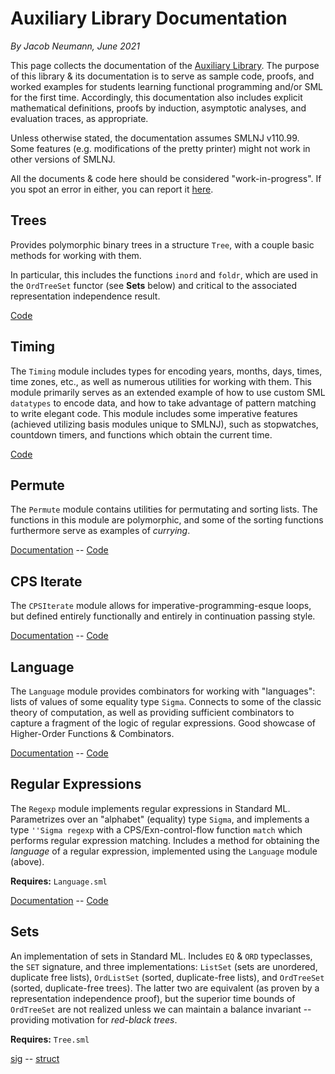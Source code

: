 # Auxiliary Library Documentation

_By Jacob Neumann, June 2021_

This page collects the documentation of the [Auxiliary Library](https://github.com/smlhelp/aux-library). The purpose of this library & its documentation is to serve as sample code, proofs, and worked examples for students learning functional programming and/or SML for the first time. Accordingly, this documentation also includes explicit mathematical definitions, proofs by induction, asymptotic analyses, and evaluation traces, as appropriate.

Unless otherwise stated, the documentation assumes SMLNJ v110.99. Some features (e.g. modifications of the pretty printer) might not work in other versions of SMLNJ.

All the documents & code here should be considered "work-in-progress". If you spot an error in either, you can report it [here](https://forms.gle/yuyc17oBnT4JvG5h9).

## Trees

Provides polymorphic binary trees in a structure `Tree`, with a couple basic methods for working with them.

In particular, this includes the functions `inord` and `foldr`, which are used in the `OrdTreeSet` functor (see **Sets** below) and critical to the associated representation independence result.

[Code](https://raw.githubusercontent.com/smlhelp/aux-library/main/Tree.sml)

## Timing

The `Timing` module includes types for encoding years, months, days, times, time zones, etc., as well as numerous utilities for working with them. This module primarily serves as an extended example of how to use custom SML `datatypes` to encode data, and how to take advantage of pattern matching to write elegant code. This module includes some imperative features (achieved utilizing basis modules unique to SMLNJ), such as stopwatches, countdown timers, and functions which obtain the current time.

[Code](https://raw.githubusercontent.com/smlhelp/aux-library/main/Timing.sml)

## Permute

The `Permute` module contains utilities for permutating and sorting lists. The functions in this module are polymorphic, and some of the sorting functions furthermore serve as examples of _currying_.

[Documentation](https://github.com/smlhelp/aux-library/blob/main/documentation/permute.pdf) -- [Code](https://raw.githubusercontent.com/smlhelp/aux-library/main/Permute.sml)

## CPS Iterate

The `CPSIterate` module allows for imperative-programming-esque loops, but defined entirely functionally and entirely in continuation passing style.

[Documentation](https://github.com/smlhelp/aux-library/blob/main/documentation/cpsIterate.pdf) -- [Code](https://raw.githubusercontent.com/smlhelp/aux-library/main/CPSIterate.sml)

## Language

The `Language` module provides combinators for working with "languages": lists of values of some equality type `Sigma`. Connects to some of the classic theory of computation, as well as providing sufficient combinators to capture a fragment of the logic of regular expressions. Good showcase of Higher-Order Functions & Combinators.

[Documentation](https://github.com/smlhelp/aux-library/blob/main/documentation/language.pdf) -- [Code](https://raw.githubusercontent.com/smlhelp/aux-library/main/Language.sml)

## Regular Expressions

The `Regexp` module implements regular expressions in Standard ML. Parametrizes over an "alphabet" (equality) type `Sigma`, and implements a type `''Sigma regexp` with a CPS/Exn-control-flow function `match` which performs regular expression matching. Includes a method for obtaining the _language_ of a regular expression, implemented using the `Language` module (above).

**Requires:** `Language.sml`

[Documentation](https://github.com/smlhelp/aux-library/blob/main/documentation/regexp.pdf) -- [Code](https://raw.githubusercontent.com/smlhelp/aux-library/main/Regexp.sml)

## Sets

An implementation of sets in Standard ML. Includes `EQ` & `ORD` typeclasses, the `SET` signature, and three implementations: `ListSet` (sets are unordered, duplicate free lists), `OrdListSet` (sorted, duplicate-free lists), and `OrdTreeSet` (sorted, duplicate-free trees). The latter two are equivalent (as proven by a representation independence proof), but the superior time bounds of `OrdTreeSet` are not realized unless we can maintain a balance invariant -- providing motivation for _red-black trees_.

**Requires:** `Tree.sml`

[sig](https://raw.githubusercontent.com/smlhelp/aux-library/main/SET.sig) -- [struct](https://raw.githubusercontent.com/smlhelp/aux-library/main/Set.sml)
